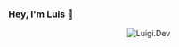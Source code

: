 ### Hey, I'm Luis 👋

<p align="center"> <img src="https://github-readme-stats.vercel.app/api?username=luigi970&show_icons=true&title_color=7fd6f2&icon_color=fcd76f" alt="Luigi.Dev" />


<!--
**luigi970/luigi970** is a ✨ _special_ ✨ repository because its `README.md` (this file) appears on your GitHub profile.

Here are some ideas to get you started:

- 🔭 I’m currently working on ...
- 🌱 I’m currently learning ...
- 👯 I’m looking to collaborate on ...
- 🤔 I’m looking for help with ...
- 💬 Ask me about ...
- 📫 How to reach me: ...
- 😄 Pronouns: ...
- ⚡ Fun fact: ...
-->
